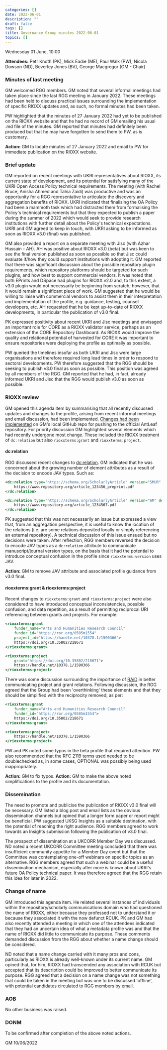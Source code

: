```yaml
---
categories: []
date: 2022-06-01
description: ""
draft: false
tags: []
title: Governance Group minutes 2022-06-01
topics: []
---
```


Wednesday 01 June, 10:00

**Attendees:** Petr Knoth (PK), Mick Eadie (ME), Paul Walk (PW), Nicola Dowson (ND), Beverley Jones (BV), George Macgregor (GM - Chair)

### Minutes of last meeting

GM welcomed RGG members. GM noted that several informal meetings had taken place since the last RGG meeting in January 2022. These meetings had been held to discuss practical issues surrounding the implementation of specific RIOXX updates and, as such, no formal minutes had been taken.

PW highlighted that the minutes of 27 January 2022 had yet to be published on the RIOXX website and that he had no record of GM emailing his usual .md file of the minutes. GM reported that minutes had definitely been produced but that he may have forgotten to send them to PW, as is customary.

**Action:** GM to locate minutes of 27 January 2022 and email to PW for immediate publication on the RIOXX website.

### Brief update

GM reported on recent meetings with UKRI representatives about RIOXX, its current state of development, and its potential for satisfying many of the UKRI Open Access Policy technical requirements. The meeting (with Rachel Bruce, Anisha Ahmed and Tahia Zaidi) was productive and was an opportunity for a RGG representative to articulate the discovery and aggregation benefits of RIOXX. UKRI indicated that finalising the OA Policy had been a mammoth task which had distracted them from formalising the Policy's technical requirements but that they expected to publish a paper during the summer of 2022 which would seek to provide research institutions with further detail about the Policy's technical expectations. UKRI and GM agreed to keep in touch, with UKRI asking to be informed as soon as RIOXX v3.0 (final) was published.

GM also provided a report on a separate meeting with Jisc (with Azhar Hussain - AH). AH was positive about RIOXX v3.0 (beta) but was keen to see the final version published as soon as possible so that Jisc could evaluate if/how they could support institutions with adopting it. GM reported that there was significant discussion about the possible repository plugin requirements, which repository platforms should be targeted for such plugins, and how best to support commercial vendors. It was noted that both EPrints and DSpace had plugins for RIOXX v2.0 and, to this extent, a v3.0 plugin would not necessarily be beginning from scratch; however, that it would remain a significant piece of work. GM suggested that he would be willing to liaise with commercial vendors to assist them in their interpretation and implementation of the profile, e.g. guidance, testing, counsel developers, etc. AH requested that he be kept up-to-date of RIOXX developments, in particular the publication of v3.0 final.

PK expressed positivity about recent UKRI and Jisc meetings and envisaged an important role for CORE as a RIOXX validator service, perhaps as an extension of the CORE Repository Dashboard. As RIOXX would improve the quality and relational potential of harvested for CORE it was important to ensure repositories were deploying the profile as optimally as possible.

PW queried the timelines insofar as both UKRI and Jisc were large organisations and therefore required long lead times in order to respond to sectoral developments. PW therefore suggested that the RGG should be seeking to publish v3.0 final as soon as possible. This position was agreed by all members of the RGG. GM reported that he had, in fact, already informed UKRI and Jisc that the RGG would publish v3.0 as soon as possible.

### RIOXX review

GM opened this agenda item by summarising that all recently discussed updates and changes to the profile, arising from recent informal meetings and email discussion, had been implemented. [Changes had been implemented](https://github.com/geo-mac/rioxx/tree/master/webroot/content/profiles/v3-0-final) on GM's local GitHub repo for pushing to the official AntLeaf repository. For priority discussion GM highlighted several elements which had recently undergone most change. These included the RIOXX treatment of `dc:relation` but also `rioxxterms:grant` and `rioxxterms:project`.

#### dc:relation
RGG discussed recent changes to [dc:relation](https://github.com/geo-mac/rioxx/blob/master/webroot/content/profiles/v3-0-final/dc_relation.md). GM indicated that he was concerned about the growing number of element attributes as a result of the decision to encode JAV types. Such as:

```xml
<dc:relation type="https://schema.org/ScholarlyArticle" version="SMUR" deposit_date="2021-07-06" resource_exposed_date="2021-07-20">
    https://www.repository.org/article_123456_preprint.pdf
</dc:relation>

<dc:relation type="https://schema.org/ScholarlyArticle" version="AM" deposit_date="2021-07-28" resource_exposed_date="2021-07-28">
    https://www.repository.org/article_1234567.pdf
</dc:relation>
```

PK suggested that this was not necessarily an issue but expressed a view that, from an aggregation perspective, it is useful to know the location of the relations (i.e. are some relations deposited locally or simply referencing an external repository). A technical discussion of this issue ensued but no decisions were taken. After reflection, RGG members reversed the decision to encode JAV types as a `dc:relation` attribute to communicate manuscript/journal version types, on the basis that it had the potential to introduce conceptual confusion in the profile since `rioxxterms:version` uses JAV.

**Action:** GM to remove JAV attribute and associated profile guidance from v3.0 final.

#### rioxxterms:grant & rioxxterms:project
Recent changes to `rioxxterms:grant` and `rioxxterms:project` were also considered to have introduced conceptual inconsistencies, possible confusion, and data repetition, as a result of permitting reciprocal URI referencing between grants and projects. For example:

```xml
<rioxxterms:grant
    funder_name="Arts and Humanities Research Council"
    funder_id="https://ror.org/0505m1554"
    project_id="https://handle.net/10378.1/1590366">
    https://doi.org/10.35802/218671
</rioxxterms:grant>
```
```xml
<rioxxterms:project
    grant="https://doi.org/10.35802/218671">
    https://handle.net/10378.1/1590366
</rioxxterms:project>
```
There was some discussion surrounding the importance of [RAiD](https://www.raid.org.au/) in better communicating project and grant relations. Following discussion, the RGG agreed that the Group had been 'overthinking' these elements and that they should be simplified with the reciprocity removed, as per:

```xml
<rioxxterms:grant
    funder_name="Arts and Humanities Research Council"
    funder_id="https://ror.org/0505m1554">
    https://doi.org/10.35802/218671
</rioxxterms:grant>
```
```xml
<rioxxterms:project>
    https://handle.net/10378.1/1590366
</rioxxterms:project>
```
PW and PK noted some typos in the beta profile that required attention. PW also recommended that the RFC 2119 terms used needed to be doublechecked as, in some cases, OPTIONAL was possibly being used inappropriately.

**Action:** GM to fix typos.
**Action:** GM to make the above noted simplifications to the profile and its documentation.

### Dissemination

The need to promote and publicise the publication of RIOXX v3.0 final will be necessary. GM listed a blog post and email lists as the obvious dissemination channels but opined that a longer form paper or report might be beneficial. PW suggested UKSG Insights as a suitable destination, with the potential of reaching the right audience. RGG members agreed to work towards an Insights submission following the publication of v3.0 final.

The prospect of dissemination at a UKCORR Member Day was discussed. ND noted a recent UKCORR Committee meeting concluded that there was insufficient community appetite for a Member Day event but that the Committee was contemplating one-off webinars on specific topics as an alternative. RGG members agreed that such a webinar could be a useful dissemination mechanism, especially after more is known about UKRI's future OA Policy technical paper. It was therefore agreed that the RGG retain this idea for later in 2022.

### Change of name
GM introduced this agenda item. He related several instances of individuals within the repository/scholarly communications domain who had questioned the name of RIOXX, either because they professed not to understand it or because they associated it with the now defunct RCUK. PK and GM had also recently attended a meeting in which one of the attendees indicated that they had an uncertain idea of what a metadata profile was and that the name of RIOXX did little to communicate its purpose. These comments demanded discussion from the RGG about whether a name change should be considered.

ND noted that a name change carried with it many pros and cons, particularly as RIOXX is already well-known under its current name. GM opined that, for him, RIOXX had transcended any association with RCUK but accepted that its description could be improved to better communicate its purpose. RGG agreed that a decision on a name change was not something that could be taken in the meeting but was one to be discussed 'offline', with potential candidates circulated to RGG members by email.

### AOB

No other business was raised.

### DONM

To be confirmed after completion of the above noted actions.

GM 10/06/2022


















